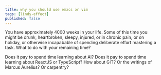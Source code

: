 ```yaml
---
title: why you should use emacs or vim
tags: [lindy-effect]
published: false
---
```


You have approximately 4000 weeks in your life. Some of this time you might be drunk, heartbroken, sleepy, injured, or in chronic pain, or on holiday, or otherwise incapabable of spending deliberate effort mastering a task. What to do with your remaining time? 

Does it pay to spend time learning about AI? Does it pay to spend time learning about ReactJS or TypeScript? How about GIT? Or the writings of Marcus Aurelius? Or carpentry? 

